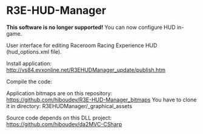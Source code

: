 # R3E-HUD-Manager

**This software is no longer supported!** You can now configure HUD in-game.

User interface for editing Raceroom Racing Experience HUD (hud_options.xml file).

Install application: http://vs84.evxonline.net/R3EHUDManager_update/publish.htm


Compile the code:

Application bitmaps are on this repository: https://github.com/hiboudev/R3E-HUD-Manager_bitmaps
You have to clone it in directory: R3EHUDManager/_graphical_assets

Source code depends on this DLL project: https://github.com/hiboudev/da2MVC-CSharp



